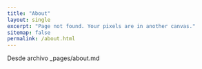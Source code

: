 ```yaml
---
title: "About"
layout: single
excerpt: "Page not found. Your pixels are in another canvas."
sitemap: false
permalink: /about.html
---
```


Desde archivo _pages/about.md
